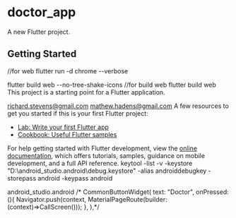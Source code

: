 # doctor_app

A new Flutter project.

## Getting Started
//for web flutter run -d chrome --verbose

flutter build web --no-tree-shake-icons
//for build web
flutter build web  
This project is a starting point for a Flutter application.

richard.stevens@gmail.com
mathew.hadens@gmail.com
A few resources to get you started if this is your first Flutter project:

- [Lab: Write your first Flutter app](https://docs.flutter.dev/get-started/codelab)
- [Cookbook: Useful Flutter samples](https://docs.flutter.dev/cookbook)

For help getting started with Flutter development, view the
[online documentation](https://docs.flutter.dev/), which offers tutorials,
samples, guidance on mobile development, and a full API reference.
keytool -list -v -keystore "D:\android_studio\.android\debug.keystore" -alias androiddebugkey -storepass android -keypass android

android_studio\.android
/* CommonButtonWidget(
text: "Doctor",
onPressed: (){
Navigator.push(context, MaterialPageRoute(builder: (context)=>CallScreen()));
},
),*/
